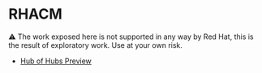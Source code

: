 # RHACM

:warning: The work exposed here is not supported in any way by Red Hat, this is the result of exploratory work. Use at your own risk.

* [Hub of Hubs Preview](./hub-of-hubs/README.md)